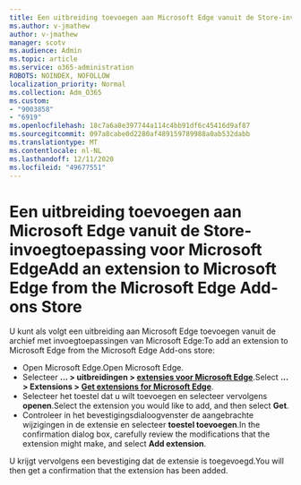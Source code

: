 ```yaml
---
title: Een uitbreiding toevoegen aan Microsoft Edge vanuit de Store-invoegtoepassing voor Microsoft Edge
ms.author: v-jmathew
author: v-jmathew
manager: scotv
ms.audience: Admin
ms.topic: article
ms.service: o365-administration
ROBOTS: NOINDEX, NOFOLLOW
localization_priority: Normal
ms.collection: Adm_O365
ms.custom:
- "9003858"
- "6919"
ms.openlocfilehash: 18c7a6a8e397744a114c4bb91df6c45416d9af87
ms.sourcegitcommit: 097a8cabe0d2280af489159789988a0ab532dabb
ms.translationtype: MT
ms.contentlocale: nl-NL
ms.lasthandoff: 12/11/2020
ms.locfileid: "49677551"
---
```

# <a name="add-an-extension-to-microsoft-edge-from-the-microsoft-edge-add-ons-store"></a><span data-ttu-id="457eb-102">Een uitbreiding toevoegen aan Microsoft Edge vanuit de Store-invoegtoepassing voor Microsoft Edge</span><span class="sxs-lookup"><span data-stu-id="457eb-102">Add an extension to Microsoft Edge from the Microsoft Edge Add-ons Store</span></span>

<span data-ttu-id="457eb-103">U kunt als volgt een uitbreiding aan Microsoft Edge toevoegen vanuit de archief met invoegtoepassingen van Microsoft Edge:</span><span class="sxs-lookup"><span data-stu-id="457eb-103">To add an extension to Microsoft Edge from the Microsoft Edge Add-ons store:</span></span>

- <span data-ttu-id="457eb-104">Open Microsoft Edge.</span><span class="sxs-lookup"><span data-stu-id="457eb-104">Open Microsoft Edge.</span></span>
- <span data-ttu-id="457eb-105">Selecteer **... > uitbreidingen > [extensies voor Microsoft Edge](https://go.microsoft.com/fwlink/?linkid=2136408)**.</span><span class="sxs-lookup"><span data-stu-id="457eb-105">Select **... > Extensions > [Get extensions for Microsoft Edge](https://go.microsoft.com/fwlink/?linkid=2136408)**.</span></span>
- <span data-ttu-id="457eb-106">Selecteer het toestel dat u wilt toevoegen en selecteer vervolgens **openen**.</span><span class="sxs-lookup"><span data-stu-id="457eb-106">Select the extension you would like to add, and then select **Get**.</span></span>
- <span data-ttu-id="457eb-107">Controleer in het bevestigingsdialoogvenster de aangebrachte wijzigingen in de extensie en selecteer **toestel toevoegen**.</span><span class="sxs-lookup"><span data-stu-id="457eb-107">In the confirmation dialog box, carefully review the modifications that the extension might make, and select **Add extension**.</span></span>

<span data-ttu-id="457eb-108">U krijgt vervolgens een bevestiging dat de extensie is toegevoegd.</span><span class="sxs-lookup"><span data-stu-id="457eb-108">You will then get a confirmation that the extension has been added.</span></span>
